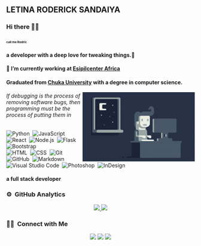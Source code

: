 <h2><strong>LETINA RODERICK SANDAIYA</strong></h2>

### Hi there 👋👋
#### <span style="font-size: 8px;"> call me Rodric </span>
#### a developer with a deep love for tweaking things.🙂
#### 🔭 I’m currently working at [Esipilcenter Africa](https://esipilcenter.com/)
#### Graduated from [Chuka University](https://www.chuka.ac.ke) with a degree in computer science.



<img alt="Night Coding" src="https://raw.githubusercontent.com/AVS1508/AVS1508/master/assets/Night-Coding.gif" align="right"/>




###### If debugging is the process of removing software bugs, then programming must be the process of putting them in


![Python](https://img.shields.io/badge/-Python-05122A?style=flat&logo=python)&nbsp;
![JavaScript](https://img.shields.io/badge/-JavaScript-05122A?style=flat&logo=javascript)&nbsp;
![React](https://img.shields.io/badge/-React-05122A?style=flat&logo=react)&nbsp;
![Node.js](https://img.shields.io/badge/-Node.js-05122A?style=flat&logo=node.js)&nbsp;
![Flask](https://img.shields.io/badge/-Flask-05122A?style=flat&logo=flask)&nbsp;
![Bootstrap](https://img.shields.io/badge/-Bootstrap-05122A?style=flat&logo=bootstrap&logoColor=563D7C)\
![HTML](https://img.shields.io/badge/-HTML-05122A?style=flat&logo=HTML5)&nbsp;
![CSS](https://img.shields.io/badge/-CSS-05122A?style=flat&logo=CSS3&logoColor=1572B6)&nbsp;
![Git](https://img.shields.io/badge/-Git-05122A?style=flat&logo=git)&nbsp;
![GitHub](https://img.shields.io/badge/-GitHub-05122A?style=flat&logo=github)&nbsp;
![Markdown](https://img.shields.io/badge/-Markdown-05122A?style=flat&logo=markdown)\
![Visual Studio Code](https://img.shields.io/badge/-Visual%20Studio%20Code-05122A?style=flat&logo=visual-studio-code&logoColor=007ACC)&nbsp;
![Photoshop](https://img.shields.io/badge/-Photoshop-05122A?style=flat&logo=adobe-photoshop)&nbsp;
![InDesign](https://img.shields.io/badge/-InDesign-05122A?style=flat&logo=adobe-indesign)





#### a full stack developer



### ⚙️ &nbsp;GitHub Analytics

<p align="center">
<a href="https://github.com/steve-leo254">
  <img height="180em" src="https://github-readme-stats-eight-theta.vercel.app/api?username=letinarodric22&show_icons=true&theme=algolia&include_all_commits=true&count_private=true"/>
  <img height="180em" src="https://github-readme-stats-eight-theta.vercel.app/api/top-langs/?username=letinarodric22&layout=compact&langs_count=8&theme=algolia"/>
</a>
</p>



### 🤝🏻 &nbsp;Connect with Me

<p align="center" background-color="aqua";>
<a href="https://mail.google.com/mail/u/0/#inbox"><img src="https://img.shields.io/badge/-letinaroderick@gmail.com-D14836?style=flat&logo=Gmail&logoColor=white"/></a>
<a href="https://www.instagram.com/mr_sandaiya/"><img src="https://img.shields.io/badge/-Sandaiya Letinah-E4405F?style=flat&logo=Instagram&logoColor=white"/></a>
<a href="https://www.facebook.com/Sandaiya-Letinah/"><img src="https://img.shields.io/badge/Sandaiya Letinah-E4405F?style=flat&logo=facebook&logoColor=white"/></a>
</p>

<!--
**letinarodric22/letinarodric22** is a ✨ _special_ ✨ repository because its `README.md` (this file) appears on your GitHub profile.

Here are some ideas to get you started:

- 🔭 I’m currently working on ...
- 🌱 I’m currently learning ...
- 👯 I’m looking to collaborate on ...
- 🤔 I’m looking for help with ...
- 💬 Ask me about ...
- 📫 How to reach me: ...
- 😄 Pronouns: ...
- ⚡ Fun fact: ...
-->
